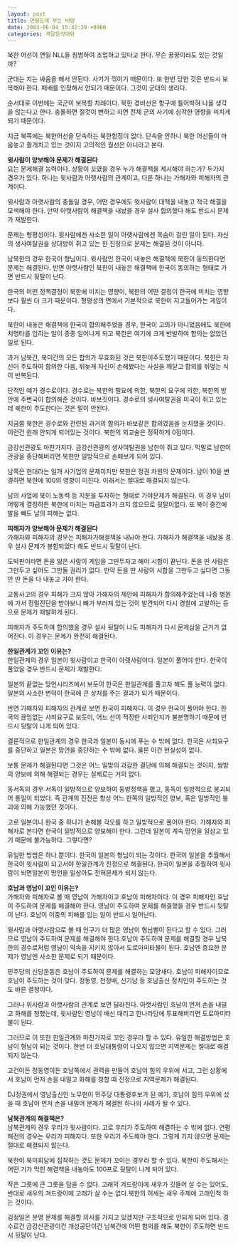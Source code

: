 ```yaml
---
layout: post
title: 연평도에 부는 바람
date: 2003-06-04 15:42:29 +0900
categories: 깨달음의대화
---
```

북한 어선이 연일 NLL을 침범하여 조업하고 있다고 한다. 무슨 꿍꿍이라도 있는 것일까? 

군대는 지는 싸움을 해서 안된다. 사기가 꺾이기 때문이다. 또 한번 당한 것은 반드시 보복해야 한다. 패배를 인정해서 안되기 때문이다. 그것이 군대의 생리다. 

순서대로 이번에는 국군이 보복할 차례이다. 북한 경비선은 항구에 틀어박혀 나올 생각을 않는다고 한다. 충돌하면 질것이 뻔하고 지면 전체 군의 사기에 심각한 영향을 미치게 되기 때문이다. 

지금 북쪽에는 북한어선을 단속하는 북한함정이 없다. 단속을 안하니 북한 어선들이 마음놓고 활개치고 있는 것이지 고의적인 월선은 아니라고 본다. 

**윗사람이 양보해야 문제가 해결된다**  
요는 문제해결 능력이다. 상황이 꼬였을 경우 누가 해결책을 제시해야 하는가? 두가지 경우가 있다. 하나는 윗사람과 아랫사람의 관계이고, 다른 하나는 가해자와 피해자의 관계이다. 

윗사람과 아랫사람의 충돌일 경우, 어떤 경우에도 윗사람이 대책을 내놓고 적극 해결을 모색해야 한다. 만약 아랫사람이 해결책을 내놨을 경우 설사 합의했다 해도 반드시 문제가 재발한다. 

문제는 형평성이다. 윗사람에겐 사소한 일이 아랫사람에겐 목숨이 걸린 일이 된다. 자신의 생사여탈권을 상대방이 쥐고 있는 한 진정으로 문제는 해결된 것이 아니다. 

남북한의 경우 한국이 형님이다. 윗사람인 한국이 내놓은 해결책에 북한이 동의한다면 문제는 해결된다. 반면 아랫사람인 북한이 내놓은 해결책에 한국이 동의하는 형태로 가면 반드시 뒷탈이 난다. 

한국의 어떤 정책결정이 북한에 미치는 영향이, 북한의 어떤 결정이 한국에 미치는 영향보다 훨씬 더 크기 때문이다. 형평성의 면에서 기본적으로 북한이 지고들어가는 게임이다. 

북한이 내놓은 해결책에 한국이 합의해주었을 경우, 한국이 고의가 아니었음에도 북한에 치명타를 입히는 일이 종종 일어나게 되고 북한은 여기에 크게 반발하여 합의는 없었던 일로 된다. 

과거 남북간, 북미간의 모든 합의가 무효화된 것은 북한이주도했기 때문이다. 북한은 자신이 주도하여 합의한 다음, 뒤늦게 자신이 손해봤다는 사실을 깨닫고 합의를 뒤엎는 식이 반복된다. 

단적인 예가 경수로이다. 경수로는 북한의 필요에 의한, 북한의 요구에 의한, 북한의 방안에 주변국이 합의해준 것이다. 바보짓이다. 경수로의 생사여탈권을 미국이 쥐고 있는데 북한이 주도한다는 것은 말이 안된다.

지금쯤 북한은 경수로와 관련된 과거의 합의가 바보같은 합의였음을 눈치챘을 것이다. 이런건 원래 안되게 되어있는 것이다. 북한의 외교술은 정확하게 0점이다. 

금강산관광도 마찬가지다. 금강산관광의 생사여탈권을 남한이 쥐고 있다. 막말로 남한이 관광을 중단해버리면 북한만 일방적으로 손해보게 되어 있다. 

남쪽은 현대라는 일개 사기업의 문제이지만 북한은 정권 차원의 문제이다. 남이 10을 변경하면 북한에 100의 영향이 미친다. 이래서는 절대로 해결되지 않는다. 

남의 사업에 북이 노동력 등 지분을 투자하는 형태로 가야문제가 해결된다. 이 경우 남이 어떻게 결정하든 북한에 미치는 파급효과가 크지 않으므로 뒷탈이없다. 또 북이 중간에 발을 빼도 남의 피해는 없다. 

**피해자가 양보해야 문제가 해결된다**  
가해자와 피해자의 경우는 피해자가해결책을 내놔야 한다. 가해자가 해결책을 내놨을 경우 설사 문제가 봉합되었다 해도 반드시 뒷탈이 난다.

도박판이라면 돈을 잃은 사람이 게임을 그만두자고 해야 시합이 끝난다. 돈을 딴 사람은 그만두고 싶어도 그만둘 권리가 없다. 만약 돈을 딴 사람이 시합을 그만두고 싶다면 그동안 딴 돈을 다 내놓고 가야 한다. 

교통사고의 경우 피해가 크지 않아 가해자의 제안에 피해자가 합의해주었는데 나중 병원에 가서 정밀진단을 받아보니 뼈가 부러져 있는 것이 발견되어 다시 경찰에 고발하는 등으로 문제가 재발하게 된다. 

피해자가 주도하여 합의했을 경우 설사 뒷탈이 나도 피해자가 다시 문제삼을 근거가 없어진다. 이 경우는 문제가 완전히 해결된다. 

**한일관계가 꼬인 이유는?**  
한일관계의 경우 일본이 윗사람이고 한국이 아랫사람이다. 일본이 풀어야 한다. 한국이 풀었을 경우 반드시 문제가 재발한다. 

일본의 끝없는 망언시리즈에서 보듯이 한국은 한일관계를 풀고자 해도 풀 능력이 없다. 일본의 사소한 변덕이 한국에 큰 상처를 주는 결과가 되기 때문이다. 

반면 가해자와 피해자의 관계로 보면 한국이 피해자다. 이 경우 한국이 풀어야 한다. 한국의 끊임없는 사죄요구로 보듯이, 어느 선이 적정한 사죄인지가 불분명하기 때문에 반드시 뒷탈이 나게 되어 있다. 

결론적으로 한일관계의 경우 한국과 일본이 동시에 푸는 수 밖에 없다. 한국은 사죄요구를 중단하고 일본은 망언을 중단하는 수 밖에 없다. 물론 이건 현실성이 없다. 

보통 문제가 해결된다면 그것은 어느 일방의 과감한 결단에 의해 해결되는 것이지, 쌍방의 양보에 의해 해결되는 경우는 실제로는 거의 없다.

동서독의 경우 서독이 일방적으로 양보하여 동방정책을 폈고, 동독이 일방적으로 붕괴되어 통일이 되었다. 즉 관계의 진전은 항상 어느 한쪽의 일방적인 양보, 혹은 일방적인 붕괴에 의해 가능했던 것이다. 

고로 일본이나 한국 중 하나가 손해볼 각오를 하고 일방적으로 풀어야 한다. 가해자와 피해자로 본다면 한국이 일방적으로 양보해야 한다. 그런데 일본이 계속 망언을 일삼고 있기 때문에 불가능하다. 그렇다면?

유일한 방법은 하나 뿐이다. 한국이 일본의 형님이 되는 것이다. 한국이 일본을 추월해서 한국이 윗사람이 되고서야 한일관계가 진정으로 해결된다. 한국이 일본을 추월하여 윗사람이 되면일본이 망언을 일삼아도 전혀문제가 되지 않는다. 

**호남과 영남이 꼬인 이유는?**  
가해자와 피해자로 볼 때 영남이 가해자이고 호남이 피해자이다. 이 경우 피해자인 호남이 주도하여 문제를 해결해야 한다. 영남이 주도하여 문제를 해결했을 경우 반드시 뒷탈이 난다. 호남이 이중의 피해를 입는 일이 반드시 일어난다. 

윗사람과 아랫사람으로 볼 때 인구가 더 많은 영남이 형님뻘이 된다고 할 수 있다. 그러므로 영남이 주도하여 문제를 해결해야 한다.호남이 주도하여 문제를 해결할 경우 남북한의 경수로처럼 영남이 약속을 지키지 않아서 도로아미타불이 된다. 호남엔 중요한 문제가 영남엔 사소한 문제로 되기 때문이다. 

민주당의 신당운동은 호남이 주도하여 문제를 해결하는 모양새다. 호남이 피해자이므로 호남이 주도하는 것이 맞다. 정동영, 천정배, 신기남 등 호남출신 정치인이 주도하는 것도 바른 결정이다. 

그러나 위사람과 아랫사람의 관계로 보면 달라진다. 아랫사람인 호남이 먼저 손을 내밀고 화해를 청했는데, 윗사람인 영남이 배신 때리고 한나라당에 투표해버리면 도로아미타불이 된다. 

그러므로 이 또한 한일관계와 마찬가지로 꼬인 경우라 할 수 있다. 유일한 해결방법은 호남이 형님이 되는 것이다. 한번 더 호남대통령이 나오지 않으면 지역문제는 절대로 해결되지 않는다. 

고건이든 정동영이든 호남쪽에서 권력을 만들어 호남이 힘의 우위에 서고, 그런 상황에서 호남이 먼저 손을 내밀고 화해를 청할 때 진정으로 지역문제가 해결된다. 

DJ정권에서 영남출신인 노무현이 민주당 대통령후보가 된 예가, 호남이 힘의 우위에 섰을 때 호남이 먼저 손을 내밀어 문제가 해결된 하나의 사례가 될 수 있다.

**남북관계의 해결책은?**  
남북관계의 경우 우리가 윗사람이다. 고로 우리가 주도하여 해결하는 수 밖에 없다. 연평해전의 경우는 우리가 피해자다. 또한 우리가 주도해야 한다. 그렇게 가지 않으면 문제는 절대로 해결되지 않는다. 

북한이 북미회담에 집착하는 것도 문제가 꼬이는 경우라 할 수 있다. 북한이 주도해서는 어떤 기가 막힌 해결책을 내놓아도 100프로 뒷탈이 나게 되어 있다.

작은 그릇에 큰 그릇을 담을 수 없다. 고래의 겨드랑이에 새우가 깃들어 살 수는 있어도, 반대로 새우의 겨드랑이에 고래가 살 수는 없다.북한의 허세는 새우 주제에 고래인척 하는 것이다. 

김정일은 분명 문제를 해결할 의사를 가지고 있겠지만 구조적으로 안되게 되어 있다. 경수로건 금강산관광이건 개성공단이건 남북간에 어떤 합의를 해도 북한이 주도하면 반드시 뒷탈이 난다.
